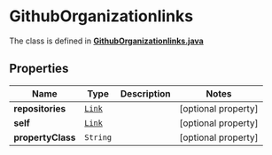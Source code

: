 

# GithubOrganizationlinks

The class is defined in **[GithubOrganizationlinks.java](../../src/main/java/org/openapitools/model/GithubOrganizationlinks.java)**

## Properties

Name | Type | Description | Notes
------------ | ------------- | ------------- | -------------
**repositories** | [`Link`](Link.md) |  |  [optional property]
**self** | [`Link`](Link.md) |  |  [optional property]
**propertyClass** | `String` |  |  [optional property]





